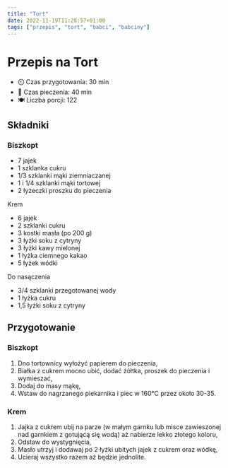 ```yaml
---
title: "Tort"
date: 2022-11-19T11:28:57+01:00
tags: ["przepis", "tort", "babci", "babciny"]
---
```


# Przepis na Tort

- ⏲️  Czas przygotowania: 30 min
- 🍳 Czas pieczenia: 40 min
- 🍽️ Liczba porcji: 122

## Składniki

### Biszkopt

- 7 jajek
- 1 szklanka cukru
- 1/3 szklanki mąki ziemniaczanej
- 1 i 1/4 szklanki mąki tortowej
- 2 łyżeczki proszku do pieczenia

Krem

- 6 jajek
- 2 szklanki cukru
- 3 kostki masła (po 200 g)
- 3 łyżki soku z cytryny
- 3 łyżki kawy mielonej
- 1 łyżka ciemnego kakao
- 5 łyżek wódki

Do nasączenia

- 3/4 szklanki przegotowanej wody
- 1 łyżka cukru
- 1,5 łyżki soku z cytryny

## Przygotowanie

### Biszkopt

1. Dno tortownicy wyłożyć papierem do pieczenia,
1. Białka z cukrem mocno ubić, dodać żółtka, proszek do pieczenia i wymieszać,
1. Dodaj do masy mąkę,
1. Wstaw do nagrzanego piekarnika i piec w 160°C przez około 30-35.

### Krem

1. Jajka z cukrem ubij na parze (w małym garnku lub misce zawieszonej nad garnkiem z gotującą się wodą) aż nabierze lekko złotego koloru,
1. Odstaw do wystygnięcia,
1. Masło utrzyj i dodawaj po 2 łyżki ubitych jajek z cukrem oraz wódkę,
1. Ucieraj wszystko razem aż będzie jednolite.

